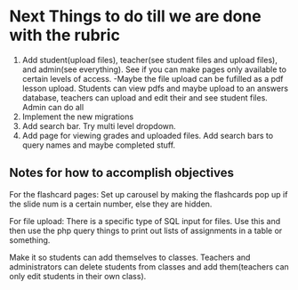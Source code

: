 # Next Things to do till we are done with the rubric

1. Add student(upload files), teacher(see student files and upload files), and admin(see everything). See if you can make pages only available to certain levels of access.
-Maybe the file upload can be fufilled as a pdf lesson upload. Students can view pdfs and maybe upload to an answers database, teachers can upload and edit their and see student files. Admin can do all
2. Implement the new migrations
3. Add search bar. Try multi level dropdown.
4. Add page for viewing grades and uploaded files. Add search bars to query names and maybe completed stuff.

## Notes for how to accomplish objectives

For the flashcard pages: Set up carousel by making the flashcards pop up if the slide num is a certain number, else they are hidden.

For file upload: There is a specific type of SQL input for files. Use this and then use the php query things to print out lists of assignments in a table or something.

Make it so students can add themselves to classes. Teachers and administrators can delete students from classes and add them(teachers can only edit students in their own class).